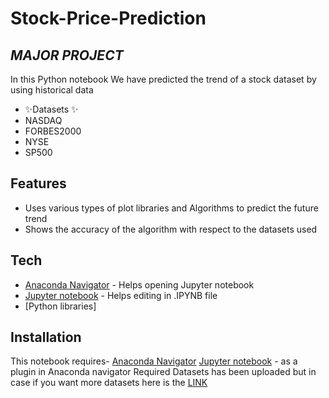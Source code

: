 # Stock-Price-Prediction
## _MAJOR PROJECT_


In this Python notebook We have predicted the trend of a stock dataset by using historical data 
- ✨Datasets ✨
- NASDAQ
- FORBES2000
- NYSE
- SP500

## Features

- Uses various types of plot libraries and Algorithms to predict the future trend
- Shows the accuracy of the algorithm with respect to the datasets used

## Tech

- [Anaconda Navigator](https://docs.anaconda.com/free/navigator/) - Helps opening Jupyter notebook
- [Jupyter notebook](https://jupyter.org/) - Helps editing in .IPYNB file
- [Python libraries]


## Installation

This notebook requires- 
[Anaconda Navigator](https://docs.anaconda.com/free/navigator/)
[Jupyter notebook](https://jupyter.org/) - as a plugin in Anaconda navigator
Required Datasets has been uploaded but in case if you want more datasets here is the [LINK](https://mega.nz/folder/ZnQFzZKJ#xm_w2_0FGlEdEcFfv_WRMQ)
